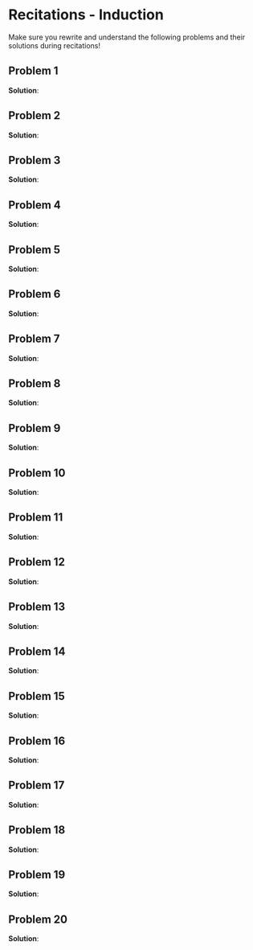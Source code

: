 # Recitations - Induction

Make sure you rewrite and understand the following problems and 
their solutions during recitations!

## Problem 1

**Solution**:


## Problem 2

**Solution**:


## Problem 3

**Solution**:


## Problem 4

**Solution**:


## Problem 5

**Solution**:


## Problem 6

**Solution**:


## Problem 7

**Solution**:


## Problem 8

**Solution**:


## Problem 9

**Solution**:


## Problem 10

**Solution**:  


## Problem 11

**Solution**:


## Problem 12

**Solution**:


## Problem 13

**Solution**:


## Problem 14

**Solution**:


## Problem 15

**Solution**:


## Problem 16

**Solution**:


## Problem 17

**Solution**:


## Problem 18

**Solution**:


## Problem 19

**Solution**:


## Problem 20

**Solution**: